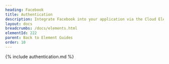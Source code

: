 ```yaml
---
heading: Facebook
title: Authentication
description: Integrate Facebook into your application via the Cloud Elements APIs.
layout: docs
breadcrumbs: /docs/elements.html
elementId: 222
parent: Back to Element Guides
order: 10
---
```


{% include authentication.md %}
